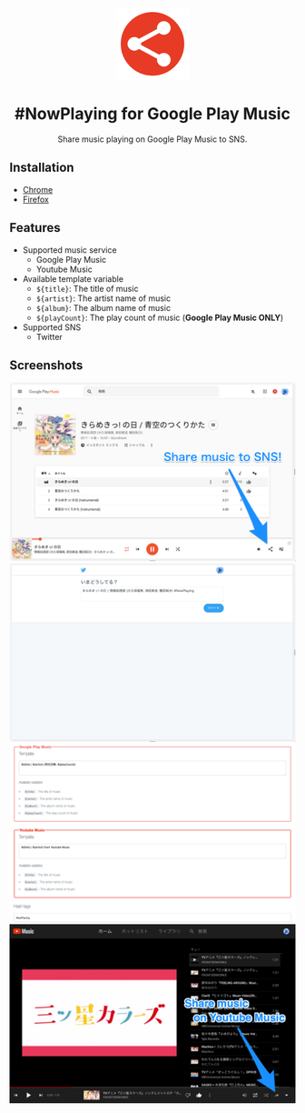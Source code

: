 <div align="center">

<a href="https://chrome.google.com/webstore/detail/nowplaying-for-google-pla/nhpanomgefidcljmcmkbanhoomaglmlk" title="#NowPlaying for Google Play Music" target="_blank" rel="noopener">
  <img alt="Logo"src="./img/logo-128.png?raw=true">
</a>

# #NowPlaying for Google Play Music

Share music playing on Google Play Music to SNS.

</div>

## Installation
- [Chrome](https://chrome.google.com/webstore/detail/nowplaying-for-google-pla/nhpanomgefidcljmcmkbanhoomaglmlk)
- [Firefox](https://addons.mozilla.org/ja/firefox/addon/nowplaying-for-google-pla)

## Features
- Supported music service
  - Google Play Music
  - Youtube Music
- Available template variable
  - <code>${title}</code>: The title of music
  - <code>${artist}</code>: The artist name of music
  - <code>${album}</code>: The album name of music
  - <code>${playCount}</code>: The play count of music (**Google Play Music ONLY**)
- Supported SNS
  - Twitter

## Screenshots

![Screenshot 1](./img/screenshot1.png?raw=true 'Screenshot 1')
![Screenshot 2](./img/screenshot2.png?raw=true 'Screenshot 2')
![Screenshot 3](./img/screenshot3.png?raw=true 'Screenshot 3')
![Screenshot 4](./img/screenshot4.png?raw=true 'Screenshot 4')
